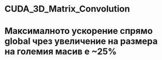 # CUDA_3D_Matrix_Convolution

# Максималното ускорение спрямо global чрез увеличение на размера на големия масив е ~25%
